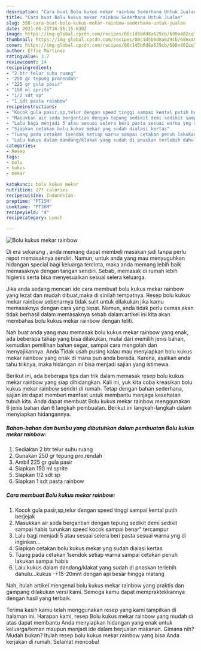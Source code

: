 ```yaml
---
description: "Cara buat Bolu kukus mekar rainbow Sederhana Untuk Jualan"
title: "Cara buat Bolu kukus mekar rainbow Sederhana Untuk Jualan"
slug: 558-cara-buat-bolu-kukus-mekar-rainbow-sederhana-untuk-jualan
date: 2021-06-23T16:55:15.630Z
image: https://img-global.cpcdn.com/recipes/08c1d5b0d8a629cb/680x482cq70/bolu-kukus-mekar-rainbow-foto-resep-utama.jpg
thumbnail: https://img-global.cpcdn.com/recipes/08c1d5b0d8a629cb/680x482cq70/bolu-kukus-mekar-rainbow-foto-resep-utama.jpg
cover: https://img-global.cpcdn.com/recipes/08c1d5b0d8a629cb/680x482cq70/bolu-kukus-mekar-rainbow-foto-resep-utama.jpg
author: Effie Martinez
ratingvalue: 3.7
reviewcount: 14
recipeingredient:
- "2 btr telur suhu ruang"
- "250 gr tepung prorendah"
- "225 gr gula pasir"
- "150 ml sprite"
- "1/2 sdt sp"
- "1 sdt pasta rainbow"
recipeinstructions:
- "Kocok gula pasir,sp,telur dengan speed tinggi sampai kental putih berjejak"
- "Masukkan air soda bergantian dengan tepung sedikit demi sedikit sampai habis turunkan speed kocok sampai benar&#34; tercampur"
- "Lalu bagi menjadi 5 atau sesuai selera beri pasta sesuai warna yng di inginkan..."
- "Siapkan cetakan bolu kukus mekar yng sudah dialasi kertas"
- "Tuang pada cetakan 1sendok setiap warna sampai cetakan penuh lakukan sampai habis"
- "Lalu kukus dalam dandang/klakat yang sudah di pnaskan terlebih dahulu...kukus -+15-20mnt dengan api besar hingga matang"
categories:
- Resep
tags:
- bolu
- kukus
- mekar

katakunci: bolu kukus mekar 
nutrition: 277 calories
recipecuisine: Indonesian
preptime: "PT15M"
cooktime: "PT36M"
recipeyield: "4"
recipecategory: Lunch

---
```



![Bolu kukus mekar rainbow](https://img-global.cpcdn.com/recipes/08c1d5b0d8a629cb/680x482cq70/bolu-kukus-mekar-rainbow-foto-resep-utama.jpg)

Di era  sekarang , anda memang dapat membeli masakan jadi tanpa perlu repot memasaknya sendiri. Namun, untuk anda yang mau menyuguhkan hidangan special bagi keluarga tercinta, maka anda memang lebih baik memasaknya dengan tangan sendiri. Sebab, memasak di rumah lebih higienis serta bisa menyesuaikan sesuai selera keluarga.

Jika anda sedang mencari ide cara membuat bolu kukus mekar rainbow yang lezat dan mudah dibuat,maka di sinilah tempatnya. Resep bolu kukus mekar rainbow  sebenarnya tidak sulit untuk dilakukan jika kamu memasaknya dengan cara yang tepat. Namun, anda tidak perlu cemas akan tidak berhasil dalam memasaknya 
sebab dalam artikel ini kita akan membahas bolu kukus mekar rainbow dengan teliti.  



Nah buat anda yang mau memasak bolu kukus mekar rainbow yang enak, ada beberapa tahap yang bisa dilakukan, mulai dari memilih jenis bahan, kemudian pemilihan bahan segar, sampai cara mengolah dan menyajikannya. Anda Tidak usah pusing kalau mau menyiapkan bolu kukus mekar rainbow yang enak di mana pun anda berada. Karena, asalkan anda  tahu triknya, maka hidangan ini bisa menjadi sajian yang istimewa.

Berikut ini, ada beberapa tips dan trik dalam memasak resep bolu kukus mekar rainbow yang siap dihidangkan. Kali ini, yuk kita coba kreasikan bolu kukus mekar rainbow sendiri di rumah. Tetap dengan bahan sederhana, sajian ini dapat memberi manfaat untuk membantu menjaga kesehatan tubuh kita. Anda dapat membuat Bolu kukus mekar rainbow menggunakan 6 jenis bahan dan 6 langkah pembuatan. Berikut ini langkah-langkah dalam menyiapkan hidangannya.

<!--inarticleads1-->

##### Bahan-bahan dan bumbu yang dibutuhkan dalam pembuatan Bolu kukus mekar rainbow:

1. Sediakan 2 btr telur suhu ruang
1. Gunakan 250 gr tepung pro.rendah
1. Ambil 225 gr gula pasir
1. Siapkan 150 ml sprite
1. Siapkan 1/2 sdt sp
1. Siapkan 1 sdt pasta rainbow




<!--inarticleads2-->

##### Cara membuat Bolu kukus mekar rainbow:

1. Kocok gula pasir,sp,telur dengan speed tinggi sampai kental putih berjejak
1. Masukkan air soda bergantian dengan tepung sedikit demi sedikit sampai habis turunkan speed kocok sampai benar&#34; tercampur
1. Lalu bagi menjadi 5 atau sesuai selera beri pasta sesuai warna yng di inginkan...
1. Siapkan cetakan bolu kukus mekar yng sudah dialasi kertas
1. Tuang pada cetakan 1sendok setiap warna sampai cetakan penuh lakukan sampai habis
1. Lalu kukus dalam dandang/klakat yang sudah di pnaskan terlebih dahulu...kukus -+15-20mnt dengan api besar hingga matang




Nah, itulah artikel mengenai  bolu kukus mekar rainbow  yang praktis dan gampang dilakukan versi kami. Semoga kamu dapat mempraktekkannya dengan hasil yang terbaik. 

Terima kasih kamu telah menggunakan resep yang kami tampilkan di halaman ini. Harapan kami, resep  Bolu kukus mekar rainbow yang mudah di atas dapat membantu Anda menyiapkan hidangan yang enak untuk keluarga/teman maupun menjadi ide dalam berjualan makanan. Gimana nih? Mudah bukan? Itulah resep bolu kukus mekar rainbow yang bisa Anda kerjakan di rumah. Selamat mencoba!

